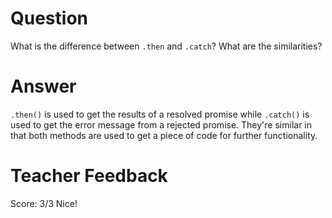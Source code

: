 # Question

What is the difference between `.then` and `.catch`? What are the similarities?

# Answer

`.then()` is used to get the results of a resolved promise while `.catch()` is used to get the error message from a rejected promise. They're similar in that both methods are used to get a piece of code for further functionality.

# Teacher Feedback

Score: 3/3
Nice!
